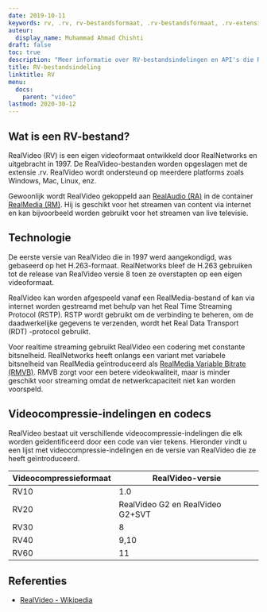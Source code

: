 ```yaml
---
date: 2019-10-11
keywords: rv, .rv, rv-bestandsformaat, .rv-bestandsformaat, .rv-extensie, rv-videoformaat, RealVideo-bestandsformaat
auteur:
  display_name: Muhammad Ahmad Chishti
draft: false
toc: true
description: "Meer informatie over RV-bestandsindelingen en API's die RV-bestanden kunnen maken en openen."
title: RV-bestandsindeling
linktitle: RV
menu:
  docs:
    parent: "video"
lastmod: 2020-30-12
---
```


## Wat is een RV-bestand? ##

RealVideo (RV) is een eigen videoformaat ontwikkeld door RealNetworks en uitgebracht in 1997. De RealVideo-bestanden worden opgeslagen met de extensie .rv. RealVideo wordt ondersteund op meerdere platforms zoals Windows, Mac, Linux, enz.

Gewoonlijk wordt RealVideo gekoppeld aan [RealAudio (RA)](/nl/audio/ra/) in de container [RealMedia (RM)](/nl/video/rm/). Hij is geschikt voor het streamen van content via internet en kan bijvoorbeeld worden gebruikt voor het streamen van live televisie.

## Technologie ##

De eerste versie van RealVideo die in 1997 werd aangekondigd, was gebaseerd op het H.263-formaat. RealNetworks bleef de H.263 gebruiken tot de release van RealVideo versie 8 toen ze overstapten op een eigen videoformaat.

RealVideo kan worden afgespeeld vanaf een RealMedia-bestand of kan via internet worden gestreamd met behulp van het Real Time Streaming Protocol (RSTP). RSTP wordt gebruikt om de verbinding te beheren, om de daadwerkelijke gegevens te verzenden, wordt het Real Data Transport (RDT) -protocol gebruikt.

Voor realtime streaming gebruikt RealVideo een codering met constante bitsnelheid. RealNetworks heeft onlangs een variant met variabele bitsnelheid van RealMedia geïntroduceerd als [RealMedia Variable Bitrate (RMVB)](/nl/video/rmvb/). RMVB zorgt voor een betere videokwaliteit, maar is minder geschikt voor streaming omdat de netwerkcapaciteit niet kan worden voorspeld.

## Videocompressie-indelingen en codecs ##

RealVideo bestaat uit verschillende videocompressie-indelingen die elk worden geïdentificeerd door een code van vier tekens. Hieronder vindt u een lijst met videocompressie-indelingen en de versie van RealVideo die ze heeft geïntroduceerd.

|Videocompressieformaat|RealVideo-versie|
|---|---|
|RV10|1.0|
|RV20|RealVideo G2 en RealVideo G2+SVT|
|RV30|8|
|RV40|9,10|
|RV60|11|

## Referenties ##

- [RealVideo - Wikipedia](https://en.wikipedia.org/wiki/RealVideo)

